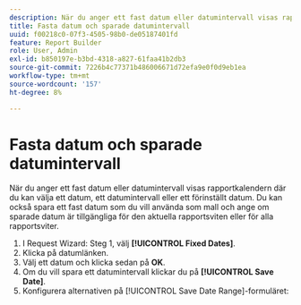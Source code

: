 ```yaml
---
description: När du anger ett fast datum eller datumintervall visas rapportkalendern där du kan välja ett datum, ett datumintervall eller ett förinställt datum. Du kan också spara ett fast datum som du vill använda som mall och ange om sparade datum är tillgängliga för den aktuella rapportsviten eller för alla rapportsviter.
title: Fasta datum och sparade datumintervall
uuid: f00218c0-07f3-4505-98b0-de05187401fd
feature: Report Builder
role: User, Admin
exl-id: b850197e-b3bd-4318-a827-61faa41b2db3
source-git-commit: 7226b4c77371b486006671d72efa9e0f0d9eb1ea
workflow-type: tm+mt
source-wordcount: '157'
ht-degree: 8%

---
```


# Fasta datum och sparade datumintervall

När du anger ett fast datum eller datumintervall visas rapportkalendern där du kan välja ett datum, ett datumintervall eller ett förinställt datum. Du kan också spara ett fast datum som du vill använda som mall och ange om sparade datum är tillgängliga för den aktuella rapportsviten eller för alla rapportsviter.

1. I Request Wizard: Steg 1, välj **[!UICONTROL Fixed Dates]**.
1. Klicka på datumlänken.
1. Välj ett datum och klicka sedan på **OK**.
1. Om du vill spara ett datumintervall klickar du på **[!UICONTROL Save Date]**.
1. Konfigurera alternativen på [!UICONTROL Save Date Range]-formuläret:

